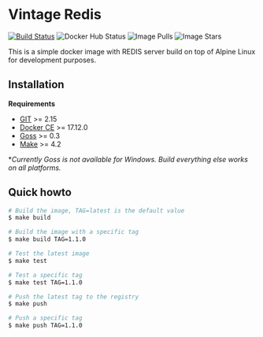 # Vintage Redis

[![Build Status](https://travis-ci.org/ezmid/vintage-redis.svg?branch=master)](https://travis-ci.org/ezmid/vintage-redis) ![Docker Hub Status](https://img.shields.io/docker/build/ezmid/vintage-redis.svg) ![Image Pulls](https://img.shields.io/docker/pulls/ezmid/vintage-redis.svg) ![Image Stars](https://img.shields.io/docker/stars/ezmid/vintage-redis.svg)

This is a simple docker image with REDIS server build on top of Alpine Linux for development purposes.

## Installation

**Requirements**
- [GIT](https://git-scm.com/) >= 2.15
- [Docker CE](https://www.docker.com/) >= 17.12.0
- [Goss](https://github.com/aelsabbahy/goss) >= 0.3
- [Make](https://www.gnu.org/software/make/) >= 4.2

**Currently Goss is not available for Windows. Build everything else works on all platforms.*

## Quick howto
```sh
# Build the image, TAG=latest is the default value
$ make build

# Build the image with a specific tag
$ make build TAG=1.1.0

# Test the latest image
$ make test

# Test a specific tag
$ make test TAG=1.1.0

# Push the latest tag to the registry
$ make push

# Push a specific tag
$ make push TAG=1.1.0
```